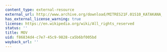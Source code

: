 ```yaml
---
content_type: external-resource
external_url: http://www.archive.org/download/MITRES21F.01S10_KATAKANA_EXERCISES/3c2.mov
has_external_license_warning: true
license: https://en.wikipedia.org/wiki/All_rights_reserved
status: ''
title: MOV
uid: f86834d4-c7e7-45c9-9828-ca5b6bf005bd
wayback_url: ''
---
```

